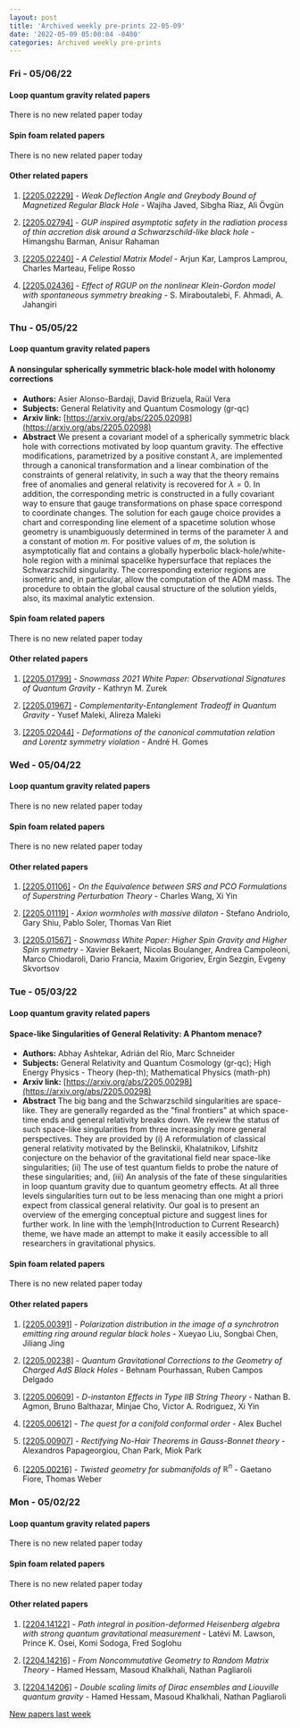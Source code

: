 ```yaml
---
layout: post
title: 'Archived weekly pre-prints 22-05-09'
date: '2022-05-09 05:00:04 -0400'
categories: Archived weekly pre-prints
---
```



### Fri - 05/06/22

#### Loop quantum gravity related papers

There is no new related paper today 

#### Spin foam related papers

There is no new related paper today 



#### Other related papers

1. [[2205.02229]](https://arxiv.org/abs/2205.02229) - *Weak Deflection Angle and Greybody Bound of Magnetized Regular Black  Hole* - Wajiha Javed, Sibgha Riaz, Ali Övgün

1. [[2205.02794]](https://arxiv.org/abs/2205.02794) - *GUP inspired asymptotic safety in the radiation process of thin  accretion disk around a Schwarzschild-like black hole* - Himangshu Barman, Anisur Rahaman

1. [[2205.02240]](https://arxiv.org/abs/2205.02240) - *A Celestial Matrix Model* - Arjun Kar, Lampros Lamprou, Charles Marteau, Felipe Rosso

1. [[2205.02436]](https://arxiv.org/abs/2205.02436) - *Effect of RGUP on the nonlinear Klein-Gordon model with spontaneous  symmetry breaking* - S. Miraboutalebi, F. Ahmadi, A. Jahangiri



### Thu - 05/05/22

#### Loop quantum gravity related papers

#### **A nonsingular spherically symmetric black-hole model with holonomy  corrections**
 - **Authors:** Asier Alonso-Bardaji, David Brizuela, Raül Vera
 - **Subjects:** General Relativity and Quantum Cosmology (gr-qc)
 - **Arxiv link:** [https://arxiv.org/abs/2205.02098](https://arxiv.org/abs/2205.02098)
 - **Abstract**
 We present a covariant model of a spherically symmetric black hole with corrections motivated by loop quantum gravity. The effective modifications, parametrized by a positive constant $\lambda$, are implemented through a canonical transformation and a linear combination of the constraints of general relativity, in such a way that the theory remains free of anomalies and general relativity is recovered for $\lambda=0$. In addition, the corresponding metric is constructed in a fully covariant way to ensure that gauge transformations on phase space correspond to coordinate changes. The solution for each gauge choice provides a chart and corresponding line element of a spacetime solution whose geometry is unambiguously determined in terms of the parameter $\lambda$ and a constant of motion $m$. For positive values of $m$, the solution is asymptotically flat and contains a globally hyperbolic black-hole/white-hole region with a minimal spacelike hypersurface that replaces the Schwarzschild singularity. The corresponding exterior regions are isometric and, in particular, allow the computation of the ADM mass. The procedure to obtain the global causal structure of the solution yields, also, its maximal analytic extension. 

#### Spin foam related papers

There is no new related paper today 



#### Other related papers

1. [[2205.01799]](https://arxiv.org/abs/2205.01799) - *Snowmass 2021 White Paper: Observational Signatures of Quantum Gravity* - Kathryn M. Zurek

1. [[2205.01967]](https://arxiv.org/abs/2205.01967) - *Complementarity-Entanglement Tradeoff in Quantum Gravity* - Yusef Maleki, Alireza Maleki

1. [[2205.02044]](https://arxiv.org/abs/2205.02044) - *Deformations of the canonical commutation relation and Lorentz symmetry  violation* - André H. Gomes



### Wed - 05/04/22

#### Loop quantum gravity related papers

There is no new related paper today 

#### Spin foam related papers

There is no new related paper today 



#### Other related papers

1. [[2205.01106]](https://arxiv.org/abs/2205.01106) - *On the Equivalence between SRS and PCO Formulations of Superstring  Perturbation Theory* - Charles Wang, Xi Yin

1. [[2205.01119]](https://arxiv.org/abs/2205.01119) - *Axion wormholes with massive dilaton* - Stefano Andriolo, Gary Shiu, Pablo Soler, Thomas Van Riet

1. [[2205.01567]](https://arxiv.org/abs/2205.01567) - *Snowmass White Paper: Higher Spin Gravity and Higher Spin symmetry* - Xavier Bekaert, Nicolas Boulanger, Andrea Campoleoni, Marco Chiodaroli, Dario Francia, Maxim Grigoriev, Ergin Sezgin, Evgeny Skvortsov



### Tue - 05/03/22

#### Loop quantum gravity related papers

#### **Space-like Singularities of General Relativity: A Phantom menace?**
 - **Authors:** Abhay Ashtekar, Adrián del Río, Marc Schneider
 - **Subjects:** General Relativity and Quantum Cosmology (gr-qc); High Energy Physics - Theory (hep-th); Mathematical Physics (math-ph)
 - **Arxiv link:** [https://arxiv.org/abs/2205.00298](https://arxiv.org/abs/2205.00298)
 - **Abstract**
 The big bang and the Schwarzschild singularities are space-like. They are generally regarded as the "final frontiers" at which space-time ends and general relativity breaks down. We review the status of such space-like singularities from three increasingly more general perspectives. They are provided by (i) A reformulation of classical general relativity motivated by the Belinskii, Khalatnikov, Lifshitz conjecture on the behavior of the gravitational field near space-like singularities; (ii) The use of test quantum fields to probe the nature of these singularities; and, (iii) An analysis of the fate of these singularities in loop quantum gravity due to quantum geometry effects. At all three levels singularities turn out to be less menacing than one might a priori expect from classical general relativity. Our goal is to present an overview of the emerging conceptual picture and suggest lines for further work. In line with the \emph{Introduction to Current Research} theme, we have made an attempt to make it easily accessible to all researchers in gravitational physics. 

#### Spin foam related papers

There is no new related paper today 



#### Other related papers

1. [[2205.00391]](https://arxiv.org/abs/2205.00391) - *Polarization distribution in the image of a synchrotron emitting ring  around regular black holes* - Xueyao Liu, Songbai Chen, Jiliang Jing

1. [[2205.00238]](https://arxiv.org/abs/2205.00238) - *Quantum Gravitational Corrections to the Geometry of Charged AdS Black  Holes* - Behnam Pourhassan, Ruben Campos Delgado

1. [[2205.00609]](https://arxiv.org/abs/2205.00609) - *D-instanton Effects in Type IIB String Theory* - Nathan B. Agmon, Bruno Balthazar, Minjae Cho, Victor A. Rodriguez, Xi Yin

1. [[2205.00612]](https://arxiv.org/abs/2205.00612) - *The quest for a conifold conformal order* - Alex Buchel

1. [[2205.00907]](https://arxiv.org/abs/2205.00907) - *Rectifying No-Hair Theorems in Gauss-Bonnet theory* - Alexandros Papageorgiou, Chan Park, Miok Park

1. [[2205.00216]](https://arxiv.org/abs/2205.00216) - *Twisted geometry for submanifolds of $\mathbb{R}^n$* - Gaetano Fiore, Thomas Weber



### Mon - 05/02/22

#### Loop quantum gravity related papers

There is no new related paper today 

#### Spin foam related papers

There is no new related paper today 



#### Other related papers

1. [[2204.14122]](https://arxiv.org/abs/2204.14122) - *Path integral in position-deformed Heisenberg algebra with strong  quantum gravitational measurement* - Latévi M. Lawson, Prince K. Osei, Komi Sodoga, Fred Soglohu

1. [[2204.14216]](https://arxiv.org/abs/2204.14216) - *From Noncommutative Geometry to Random Matrix Theory* - Hamed Hessam, Masoud Khalkhali, Nathan Pagliaroli

1. [[2204.14206]](https://arxiv.org/abs/2204.14206) - *Double scaling limits of Dirac ensembles and Liouville quantum gravity* - Hamed Hessam, Masoud Khalkhali, Nathan Pagliaroli






[New papers last week]({{site.url}}/archived/weekly/pre-prints/2022/05/02/archived_weekly_papers.html)